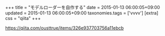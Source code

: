 +++
title = "モデルローダーを自作する"
date = 2015-01-13 06:00:05+09:00
updated = 2015-01-13 06:00:05+09:00
taxonomies.tags = ['vvvv']
[extra]
css = "qiita"
+++

<https://qiita.com/ousttrue/items/326e937703756a11ebcb>

